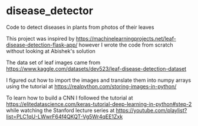 # disease_detector
Code to detect diseases in plants from photos of their leaves

This project was inspired by https://machinelearningprojects.net/leaf-disease-detection-flask-app/
however I wrote the code from scratch without looking at Abishek's solution

The data set of leaf images came from https://www.kaggle.com/datasets/dev523/leaf-disease-detection-dataset

I figured out how to import the images and translate them into numpy arrays using the tutorial at https://realpython.com/storing-images-in-python/

To learn how to build a CNN I followed the tutorial at https://elitedatascience.com/keras-tutorial-deep-learning-in-python#step-2 while watching the Stanford lecture series at https://youtube.com/playlist?list=PLC1qU-LWwrF64f4QKQT-Vg5Wr4qEE1Zxk
